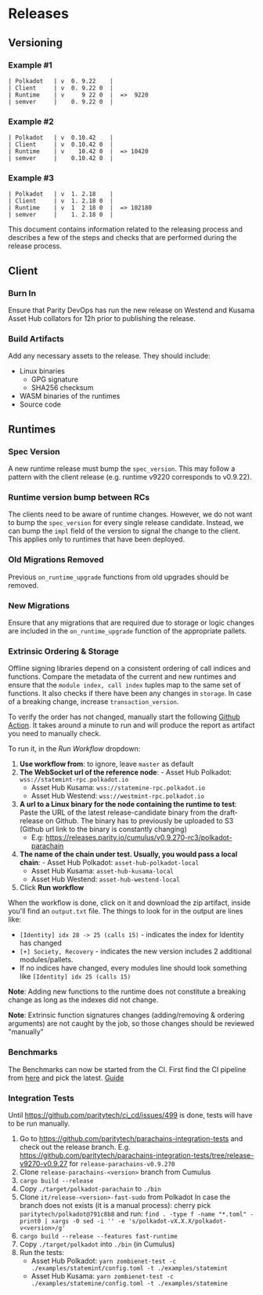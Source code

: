 # Releases

## Versioning

### Example #1

```
| Polkadot   | v  0. 9.22    |
| Client     | v  0. 9.22 0  |
| Runtime    | v     9 22 0  |  =>  9220
| semver     |    0. 9.22 0  |
```

### Example #2

```
| Polkadot   | v  0.10.42    |
| Client     | v  0.10.42 0  |
| Runtime    | v    10.42 0  |  => 10420
| semver     |    0.10.42 0  |
```

### Example #3

```
| Polkadot   | v  1. 2.18    |
| Client     | v  1. 2.18 0  |
| Runtime    | v  1  2 18 0  |  => 102180
| semver     |    1. 2.18 0  |
```


This document contains information related to the releasing process and describes a few of the steps and checks that are
performed during the release process.

## Client

### <a name="burnin"></a>Burn In

Ensure that Parity DevOps has run the new release on Westend and Kusama Asset Hub collators for 12h prior to publishing
the release.

### Build Artifacts

Add any necessary assets to the release. They should include:

- Linux binaries
    - GPG signature
    - SHA256 checksum
- WASM binaries of the runtimes
- Source code


## Runtimes

### Spec Version

A new runtime release must bump the `spec_version`. This may follow a pattern with the client release (e.g. runtime
v9220 corresponds to v0.9.22).

### Runtime version bump between RCs

The clients need to be aware of runtime changes. However, we do not want to bump the `spec_version` for every single
release candidate. Instead, we can bump the `impl` field of the version to signal the change to the client. This applies
only to runtimes that have been deployed.

### Old Migrations Removed

Previous `on_runtime_upgrade` functions from old upgrades should be removed.

### New Migrations

Ensure that any migrations that are required due to storage or logic changes are included in the `on_runtime_upgrade`
function of the appropriate pallets.

### Extrinsic Ordering & Storage

Offline signing libraries depend on a consistent ordering of call indices and functions. Compare the metadata of the
current and new runtimes and ensure that the `module index, call index` tuples map to the same set of functions. It also
checks if there have been any changes in `storage`. In case of a breaking change, increase `transaction_version`.

To verify the order has not changed, manually start the following [Github
Action](https://github.com/paritytech/polkadot-sdk/cumulus/.github/workflows/release-20_extrinsic-ordering-check-from-bin.yml). It takes around
a minute to run and will produce the report as artifact you need to manually check.

To run it, in the _Run Workflow_ dropdown:
1. **Use workflow from**: to ignore, leave `master` as default
2. **The WebSocket url of the reference node**: - Asset Hub Polkadot: `wss://statemint-rpc.polkadot.io`
    - Asset Hub Kusama: `wss://statemine-rpc.polkadot.io`
    - Asset Hub Westend: `wss://westmint-rpc.polkadot.io`
3. **A url to a Linux binary for the node containing the runtime to test**: Paste the URL of the latest
   release-candidate binary from the draft-release on Github. The binary has to previously be uploaded to S3 (Github url
   link to the binary is constantly changing)
    - E.g: https://releases.parity.io/cumulus/v0.9.270-rc3/polkadot-parachain
4. **The name of the chain under test. Usually, you would pass a local chain**: - Asset Hub Polkadot:
	`asset-hub-polkadot-local`
    - Asset Hub Kusama: `asset-hub-kusama-local`
    - Asset Hub Westend: `asset-hub-westend-local`
5. Click **Run workflow**

When the workflow is done, click on it and download the zip artifact, inside you'll find an `output.txt` file. The
things to look for in the output are lines like:

- `[Identity] idx 28 -> 25 (calls 15)` - indicates the index for Identity has changed
- `[+] Society, Recovery` - indicates the new version includes 2 additional modules/pallets.
- If no indices have changed, every modules line should look something like `[Identity] idx 25 (calls 15)`

**Note**: Adding new functions to the runtime does not constitute a breaking change as long as the indexes did not
change.

**Note**: Extrinsic function signatures changes (adding/removing & ordering arguments) are not caught by the job, so
those changes should be reviewed "manually"

### Benchmarks

The Benchmarks can now be started from the CI. First find the CI pipeline from
[here](https://gitlab.parity.io/parity/mirrors/cumulus/-/pipelines?page=1&scope=all&ref=release-parachains-v9220) and
pick the latest. [Guide](https://github.com/paritytech/ci_cd/wiki/Benchmarks:-cumulus)

### Integration Tests

Until https://github.com/paritytech/ci_cd/issues/499 is done, tests will have to be run manually.
1. Go to https://github.com/paritytech/parachains-integration-tests and check out the release branch. E.g.
https://github.com/paritytech/parachains-integration-tests/tree/release-v9270-v0.9.27 for `release-parachains-v0.9.270`
2. Clone `release-parachains-<version>` branch from Cumulus
3. `cargo build --release`
4. Copy `./target/polkadot-parachain` to `./bin`
5. Clone `it/release-<version>-fast-sudo` from Polkadot In case the branch does not exists (it is a manual process):
	cherry pick `paritytech/polkadot@791c8b8` and run:
	`find . -type f -name "*.toml" -print0 | xargs -0 sed -i '' -e 's/polkadot-vX.X.X/polkadot-v<version>/g'`
6. `cargo build --release --features fast-runtime`
7. Copy `./target/polkadot` into `./bin` (in Cumulus)
8. Run the tests:
   - Asset Hub Polkadot: `yarn zombienet-test -c ./examples/statemint/config.toml -t ./examples/statemint`
   - Asset Hub Kusama: `yarn zombienet-test -c ./examples/statemine/config.toml -t ./examples/statemine`
